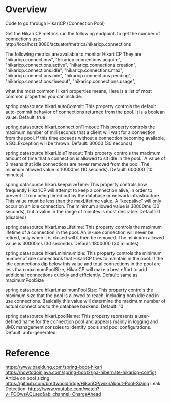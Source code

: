 # Overview
Code to go through HikariCP (Connection Pool)

Get the Hikari CP metrics
run the following endpoint.
to get the number of connections use:
http://localhost:8080/actuator/metrics/hikaricp.connections

The following metrics are available to monitor Hikari CP
They are
"hikaricp.connections",
"hikaricp.connections.acquire",
"hikaricp.connections.active",
"hikaricp.connections.creation",
"hikaricp.connections.idle",
"hikaricp.connections.max",
"hikaricp.connections.min",
"hikaricp.connections.pending",
"hikaricp.connections.timeout",
"hikaricp.connections.usage",

what the most common Hikari properties means,
Here is a list of most common properties you can include:

spring.datasource.hikari.autoCommit: This property controls the default auto-commit behavior of connections returned from the pool. It is a boolean value. Default: true

spring.datasource.hikari.connectionTimeout: This property controls the maximum number of milliseconds that a client will wait for a connection from the pool. If this time exceeds without a connection becoming available, a SQLException will be thrown. Default: 30000 (30 seconds)

spring.datasource.hikari.idleTimeout: This property controls the maximum amount of time that a connection is allowed to sit idle in the pool.. A value of 0 means that idle connections are never removed from the pool. The minimum allowed value is 10000ms (10 seconds). Default: 600000 (10 minutes)

spring.datasource.hikari.keepaliveTime: This property controls how frequently HikariCP will attempt to keep a connection alive, in order to prevent it from being timed out by the database or network infrastructure. This value must be less than the maxLifetime value. A “keepalive” will only occur on an idle connection. The minimum allowed value is 30000ms (30 seconds), but a value in the range of minutes is most desirable. Default: 0 (disabled)

spring.datasource.hikari.maxLifetime: This property controls the maximum lifetime of a connection in the pool. An in-use connection will never be retired, only when it is closed will it then be removed. The minimum allowed value is 30000ms (30 seconds). Default: 1800000 (30 minutes)

spring.datasource.hikari.minimumIdle: This property controls the minimum number of idle connections that HikariCP tries to maintain in the pool. If the idle connections dip below this value and total connections in the pool are less than maximumPoolSize, HikariCP will make a best effort to add additional connections quickly and efficiently. Default: same as maximumPoolSize

spring.datasource.hikari.maximumPoolSize: This property controls the maximum size that the pool is allowed to reach, including both idle and in-use connections. Basically this value will determine the maximum number of actual connections to the database backend. Default: 10

spring.datasource.hikari.poolName: This property represents a user-defined name for the connection pool and appears mainly in logging and JMX management consoles to identify pools and pool configurations. Default: auto-generated.

# Reference
https://www.baeldung.com/spring-boot-hikari
https://howtodoinjava.com/spring-boot2/jpa-hibernate-hikaricp-config/
Article on pool sizing: https://github.com/brettwooldridge/HikariCP/wiki/About-Pool-Sizing
Leak Detection: https://www.youtube.com/watch?v=FOQwsAQLseo&ab_channel=ChargeAhead